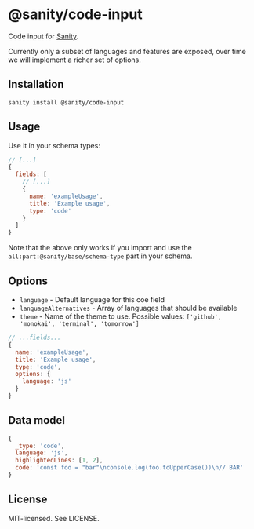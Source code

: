 # @sanity/code-input

Code input for [Sanity](https://sanity.io/).

Currently only a subset of languages and features are exposed, over time we will implement a richer set of options.

## Installation

```
sanity install @sanity/code-input
```

## Usage

Use it in your schema types:

```js
// [...]
{
  fields: [
    // [...]
    {
      name: 'exampleUsage',
      title: 'Example usage',
      type: 'code'
    }
  ]
}
```

Note that the above only works if you import and use the `all:part:@sanity/base/schema-type` part in your schema.

## Options

- `language` - Default language for this coe field
- `languageAlternatives` - Array of languages that should be available
- `theme` - Name of the theme to use. Possible values: `['github', 'monokai', 'terminal', 'tomorrow']`

```js
// ...fields...
{
  name: 'exampleUsage',
  title: 'Example usage',
  type: 'code',
  options: {
    language: 'js'
  }
}
```

## Data model

```js
{
  _type: 'code',
  language: 'js',
  highlightedLines: [1, 2],
  code: 'const foo = "bar"\nconsole.log(foo.toUpperCase())\n// BAR'
}
```

## License

MIT-licensed. See LICENSE.
